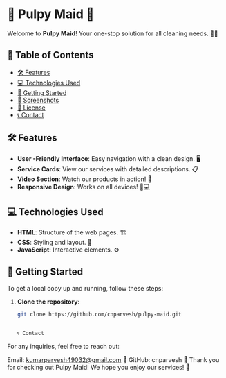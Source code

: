 # 🌟 Pulpy Maid 🌟

Welcome to **Pulpy Maid**! Your one-stop solution for all cleaning needs. 🧹✨

## 📜 Table of Contents
- [🛠️ Features](#-features)
- [💻 Technologies Used](#-technologies-used)
- [🚀 Getting Started](#-getting-started)
- [📸 Screenshots](#-screenshots)
- [📄 License](#-license)
- [📞 Contact](#-contact)

## 🛠️ Features
- **User -Friendly Interface**: Easy navigation with a clean design. 🖥️
- **Service Cards**: View our services with detailed descriptions. 📋
- **Video Section**: Watch our products in action! 🎥
- **Responsive Design**: Works on all devices! 📱💻

## 💻 Technologies Used
- **HTML**: Structure of the web pages. 🏗️
- **CSS**: Styling and layout. 🎨
- **JavaScript**: Interactive elements. ⚙️

## 🚀 Getting Started
To get a local copy up and running, follow these steps:

1. **Clone the repository**:
   ```bash
   git clone https://github.com/cnparvesh/pulpy-maid.git


   📞 Contact
For any inquiries, feel free to reach out:

Email: kumarparvesh49032@gmail.com 📧
GitHub: cnparvesh 🐙
Thank you for checking out Pulpy Maid! We hope you enjoy our services! 🎉
